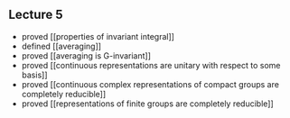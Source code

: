 ## Lecture 5
- proved [[properties of invariant integral]]
- defined [[averaging]]
- proved [[averaging is G-invariant]]
- proved [[continuous representations are unitary with respect to some basis]]
- proved [[continuous complex representations of compact groups are completely reducible]]
- proved [[representations of finite groups are completely reducible]]